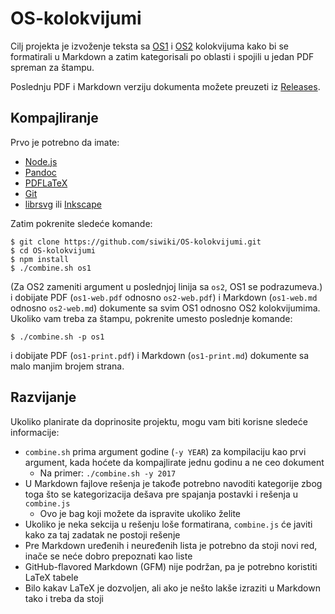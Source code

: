 # OS-kolokvijumi
Cilj projekta je izvoženje teksta sa [OS1](http://os.etf.bg.ac.rs/OS1/) i [OS2](http://os.etf.bg.ac.rs/OS2/) kolokvijuma kako bi se formatirali u Markdown a zatim kategorisali po oblasti i spojili u jedan PDF spreman za štampu.

Poslednju PDF i Markdown verziju dokumenta možete preuzeti iz [Releases](https://github.com/siwiki/OS-kolokvijumi/releases/latest).

## Kompajliranje
Prvo je potrebno da imate:
- [Node.js](https://nodejs.org/)
- [Pandoc](https://pandoc.org/)
- [PDFLaTeX](https://www.tug.org/applications/pdftex/)
- [Git](https://git-scm.com/)
- [librsvg](https://wiki.gnome.org/Projects/LibRsvg) ili [Inkscape](https://inkscape.org/)

Zatim pokrenite sledeće komande:
```console
$ git clone https://github.com/siwiki/OS-kolokvijumi.git
$ cd OS-kolokvijumi
$ npm install
$ ./combine.sh os1
```
(Za OS2 zameniti argument u poslednjoj linija sa `os2`, OS1 se podrazumeva.)
i dobijate PDF (`os1-web.pdf` odnosno `os2-web.pdf`) i Markdown (`os1-web.md` odnosno `os2-web.md`) dokumente sa svim OS1 odnosno OS2 kolokvijumima. Ukoliko vam treba za štampu, pokrenite umesto poslednje komande:
```console
$ ./combine.sh -p os1
```
i dobijate PDF (`os1-print.pdf`) i Markdown (`os1-print.md`) dokumente sa malo manjim brojem strana.

## Razvijanje
Ukoliko planirate da doprinosite projektu, mogu vam biti korisne sledeće informacije:
- `combine.sh` prima argument godine (`-y YEAR`) za kompilaciju kao prvi argument, kada hoćete da kompajlirate jednu godinu a ne ceo dokument
    - Na primer: `./combine.sh -y 2017`
- U Markdown fajlove rešenja je takođe potrebno navoditi kategorije zbog toga što se kategorizacija dešava pre spajanja postavki i rešenja u `combine.js`
    - Ovo je bag koji možete da ispravite ukoliko želite
- Ukoliko je neka sekcija u rešenju loše formatirana, `combine.js` će javiti kako za taj zadatak ne postoji rešenje
- Pre Markdown uređenih i neuređenih lista je potrebno da stoji novi red, inače se neće dobro prepoznati kao liste
- GitHub-flavored Markdown (GFM) nije podržan, pa je potrebno koristiti LaTeX tabele
- Bilo kakav LaTeX je dozvoljen, ali ako je nešto lakše izraziti u Markdown tako i treba da stoji
